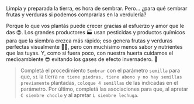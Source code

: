 <gs-attire attire-url="https://raw.githubusercontent.com/MumukiProject/mumuki-guia-gobstones-eventos-kids/master/assets/attires/config_1552685468604.json"></gs-attire>

<gs-toolbox toolbox-url="https://raw.githubusercontent.com/MumukiProject/mumuki-guia-gobstones-eventos-kids/master/assets/toolbox_1552945151840.xml"></gs-toolbox>

Limpia y preparada la tierra, es hora de sembrar. Pero... ¿para qué sembrar frutas y verduras si podemos comprarlas en la verdulería? 

Porque lo que vos plantás puede crecer gracias al esfuerzo y amor que le das :heart_eyes:. Los grandes productores :factory: usan pesticidas y productos químicos para que la siembra crezca más rápido; eso genera frutas y verduras perfectas visualmente :tomato::eyes:, pero con muchísimo menos sabor y nutrientes que las tuyas. Y, como si fuera poco, con nuestra huerta cuidamos el medioambiente :sunglasses: evitando los gases de efecto invernadero. :foggy:

> Completá el procedimiento `Sembrar` con el parámetro `semilla` para que, `si` la tierra `no tiene piedras, tiene abono y no hay semillas previamente` plantadas, `coloque 4 semillas` de las indicadas en el parámetro. Por último, completá las asociaciones para que, al apretar `C siembre choclo` y al apretar `L siembre lechuga`. 